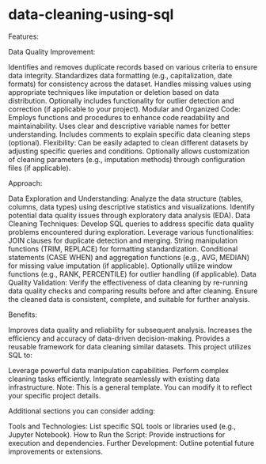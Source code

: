 # data-cleaning-using-sql

Features:

Data Quality Improvement:

Identifies and removes duplicate records based on various criteria to ensure data integrity.
Standardizes data formatting (e.g., capitalization, date formats) for consistency across the dataset.
Handles missing values using appropriate techniques like imputation or deletion based on data distribution.
Optionally includes functionality for outlier detection and correction (if applicable to your project).
Modular and Organized Code:
Employs functions and procedures to enhance code readability and maintainability.
Uses clear and descriptive variable names for better understanding.
Includes comments to explain specific data cleaning steps (optional).
Flexibility:
Can be easily adapted to clean different datasets by adjusting specific queries and conditions.
Optionally allows customization of cleaning parameters (e.g., imputation methods) through configuration files (if applicable).


Approach:

Data Exploration and Understanding:
Analyze the data structure (tables, columns, data types) using descriptive statistics and visualizations.
Identify potential data quality issues through exploratory data analysis (EDA).
Data Cleaning Techniques:
Develop SQL queries to address specific data quality problems encountered during exploration.
Leverage various functionalities:
JOIN clauses for duplicate detection and merging.
String manipulation functions (TRIM, REPLACE) for formatting standardization.
Conditional statements (CASE WHEN) and aggregation functions (e.g., AVG, MEDIAN) for missing value imputation (if applicable).
Optionally utilize window functions (e.g., RANK, PERCENTILE) for outlier handling (if applicable).
Data Quality Validation:
Verify the effectiveness of data cleaning by re-running data quality checks and comparing results before and after cleaning.
Ensure the cleaned data is consistent, complete, and suitable for further analysis.


Benefits:

Improves data quality and reliability for subsequent analysis.
Increases the efficiency and accuracy of data-driven decision-making.
Provides a reusable framework for data cleaning similar datasets.
This project utilizes SQL to:

Leverage powerful data manipulation capabilities.
Perform complex cleaning tasks efficiently.
Integrate seamlessly with existing data infrastructure.
Note: This is a general template. You can modify it to reflect your specific project details.

Additional sections you can consider adding:

Tools and Technologies: List specific SQL tools or libraries used (e.g., Jupyter Notebook).
How to Run the Script: Provide instructions for execution and dependencies.
Further Development: Outline potential future improvements or extensions.
